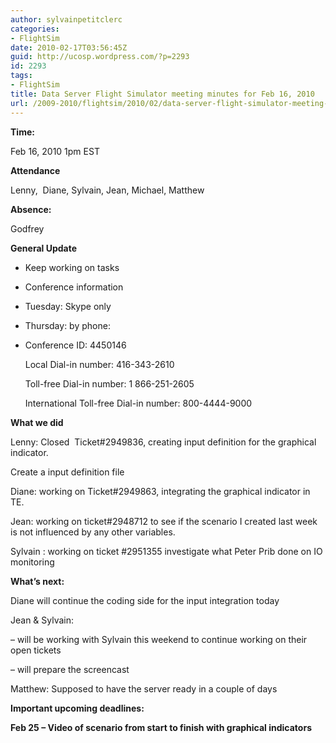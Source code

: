 ```yaml
---
author: sylvainpetitclerc
categories:
- FlightSim
date: 2010-02-17T03:56:45Z
guid: http://ucosp.wordpress.com/?p=2293
id: 2293
tags:
- FlightSim
title: Data Server Flight Simulator meeting minutes for Feb 16, 2010
url: /2009-2010/flightsim/2010/02/data-server-flight-simulator-meeting-minutes-for-feb-16-2010/
---
```


**Time:**

Feb 16, 2010 1pm EST

**Attendance**

Lenny,  Diane, Sylvain, Jean, Michael, Matthew

**Absence:**

Godfrey

**General Update**

  * Keep working on tasks
  * Conference information
  * Tuesday: Skype only
  * Thursday: by phone:
  * Conference ID: 4450146
  
    Local Dial-in number: 416-343-2610
  
    Toll-free Dial-in number: 1 866-251-2605
  
    International Toll-free Dial-in number: 800-4444-9000

**What we did**

Lenny: Closed  Ticket#2949836, creating input definition for the graphical indicator.

Create a input definition file

Diane: working on Ticket#2949863, integrating the graphical indicator in TE.

Jean: working on ticket#2948712 to see if the scenario I created last week is not influenced by any other variables.

Sylvain : working on ticket #2951355 investigate what Peter Prib done on IO monitoring

**What’s next:**

Diane will continue the coding side for the input integration today

Jean & Sylvain:

&#8211; will be working with Sylvain this weekend to continue working on their open tickets

&#8211; will prepare the screencast

Matthew: Supposed to have the server ready in a couple of days

**Important upcoming deadlines:**

**Feb 25 – Video of scenario from start to finish with graphical indicators**